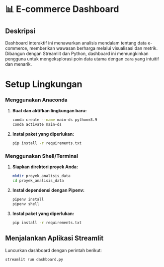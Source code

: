 # 📊 E-commerce Dashboard
## Deskripsi
Dashboard interaktif ini menawarkan analisis mendalam tentang data e-commerce, memberikan wawasan berharga melalui visualisasi dan metrik. Dibangun dengan Streamlit dan Python, dashboard ini memungkinkan pengguna untuk mengeksplorasi poin data utama dengan cara yang intuitif dan menarik.
# Setup Lingkungan

### Menggunakan Anaconda

1. **Buat dan aktifkan lingkungan baru:**

    ```bash
    conda create --name main-ds python=3.9
    conda activate main-ds
    ```

2. **Instal paket yang diperlukan:**

    ```bash
    pip install -r requirements.txt
    ```

### Menggunakan Shell/Terminal

1. **Siapkan direktori proyek Anda:**

    ```bash
    mkdir proyek_analisis_data
    cd proyek_analisis_data
    ```

2. **Instal dependensi dengan Pipenv:**

    ```bash
    pipenv install
    pipenv shell
    ```

3. **Instal paket yang diperlukan:**

    ```bash
    pip install -r requirements.txt
    ```

## Menjalankan Aplikasi Streamlit

Luncurkan dashboard dengan perintah berikut:

```bash
streamlit run dashboard.py
